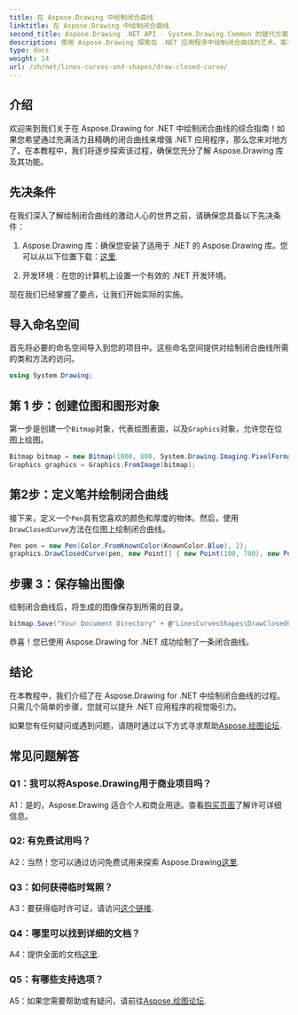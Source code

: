 ```yaml
---
title: 在 Aspose.Drawing 中绘制闭合曲线
linktitle: 在 Aspose.Drawing 中绘制闭合曲线
second_title: Aspose.Drawing .NET API - System.Drawing.Common 的替代方案
description: 使用 Aspose.Drawing 探索在 .NET 应用程序中绘制闭合曲线的艺术。毫不费力地提升您的视觉效果。
type: docs
weight: 14
url: /zh/net/lines-curves-and-shapes/draw-closed-curve/
---
```

## 介绍

欢迎来到我们关于在 Aspose.Drawing for .NET 中绘制闭合曲线的综合指南！如果您希望通过充满活力且精确的闭合曲线来增强 .NET 应用程序，那么您来对地方了。在本教程中，我们将逐步探索该过程，确保您充分了解 Aspose.Drawing 库及其功能。

## 先决条件

在我们深入了解绘制闭合曲线的激动人心的世界之前，请确保您具备以下先决条件：

1.  Aspose.Drawing 库：确保您安装了适用于 .NET 的 Aspose.Drawing 库。您可以从以下位置下载：[这里](https://releases.aspose.com/drawing/net/).

2. 开发环境：在您的计算机上设置一个有效的 .NET 开发环境。

现在我们已经掌握了要点，让我们开始实际的实施。

## 导入命名空间

首先将必要的命名空间导入到您的项目中。这些命名空间提供对绘制闭合曲线所需的类和方法的访问。

```csharp
using System.Drawing;
```

## 第 1 步：创建位图和图形对象

第一步是创建一个`Bitmap`对象，代表绘图表面，以及`Graphics`对象，允许您在位图上绘图。

```csharp
Bitmap bitmap = new Bitmap(1000, 800, System.Drawing.Imaging.PixelFormat.Format32bppPArgb);
Graphics graphics = Graphics.FromImage(bitmap);
```

## 第2步：定义笔并绘制闭合曲线

接下来，定义一个`Pen`具有您喜欢的颜色和厚度的物体。然后，使用`DrawClosedCurve`方法在位图上绘制闭合曲线。

```csharp
Pen pen = new Pen(Color.FromKnownColor(KnownColor.Blue), 2);
graphics.DrawClosedCurve(pen, new Point[] { new Point(100, 700), new Point(350, 600), new Point(500, 500), new Point(650, 600), new Point(900, 700) });
```

## 步骤 3：保存输出图像

绘制闭合曲线后，将生成的图像保存到所需的目录。

```csharp
bitmap.Save("Your Document Directory" + @"LinesCurvesShapes\DrawClosedCurve_out.png");
```

恭喜！您已使用 Aspose.Drawing for .NET 成功绘制了一条闭合曲线。

## 结论

在本教程中，我们介绍了在 Aspose.Drawing for .NET 中绘制闭合曲线的过程。只需几个简单的步骤，您就可以提升 .NET 应用程序的视觉吸引力。

如果您有任何疑问或遇到问题，请随时通过以下方式寻求帮助[Aspose.绘图论坛](https://forum.aspose.com/c/diagram/17).

## 常见问题解答

### Q1：我可以将Aspose.Drawing用于商业项目吗？

A1：是的，Aspose.Drawing 适合个人和商业用途。查看[购买页面](https://purchase.aspose.com/buy)了解许可详细信息。

### Q2: 有免费试用吗？

 A2：当然！您可以通过访问免费试用来探索 Aspose.Drawing[这里](https://releases.aspose.com/).

### Q3：如何获得临时驾照？

 A3：要获得临时许可证，请访问[这个链接](https://purchase.aspose.com/temporary-license/).

### Q4：哪里可以找到详细的文档？

 A4：提供全面的文档[这里](https://reference.aspose.com/drawing/net/).

### Q5：有哪些支持选项？

 A5：如果您需要帮助或有疑问，请前往[Aspose.绘图论坛](https://forum.aspose.com/c/diagram/17).